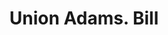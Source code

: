 ---
doi: 10.7916/D8612BGD
date_other: '1867'
date_other_textual: '1867'
form: printed ephemera
genre:
- Invoices
name:
- Union Adams
object_in_context_url: https://biggert.cul.columbia.edu/items/view/ave_biggert_01916
subject_hierarchical_geographic:
- New York, New York, United States
subject_name:
- Union Adams
title: Union Adams. Bill
sort_title: Union Adams. Bill
call_number: ave_biggert_01916
coordinates:
- 40.71277777777778,-74.00583333333333
pid: ave_biggert_01916
identifiers: ave_biggert_01916
thumbnail: https://derivativo-3.library.columbia.edu/iiif/2/ldpd:490690/full/!256,256/0/native.jpg
permalink: /biggert/ave_biggert_01916/
layout: iiif-image-page
---